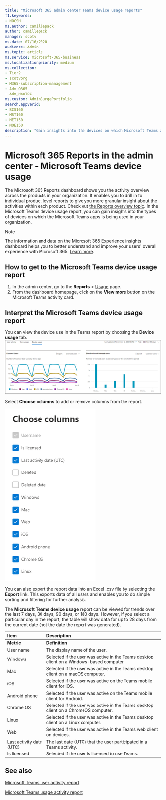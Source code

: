 ```yaml
---
title: "Microsoft 365 admin center Teams device usage reports"
f1.keywords:
- NOCSH
ms.author: camillepack
author: camillepack
manager: scotv
ms.date: 07/16/2020
audience: Admin
ms.topic: article
ms.service: microsoft-365-business
ms.localizationpriority: medium
ms.collection: 
- Tier2
- scotvorg
- M365-subscription-management
- Adm_O365
- Adm_NonTOC
ms.custom: AdminSurgePortfolio
search.appverid:
- BCS160
- MST160
- MET150
- MOE150
description: "Gain insights into the devices on which Microsoft Teams apps are being used in your organization by getting the Microsoft Teams device usage report from Microsoft 365 Reports."
---
```


# Microsoft 365 Reports in the admin center - Microsoft Teams device usage

The Microsoft 365 Reports dashboard shows you the activity overview across the products in your organization. It enables you to drill in to individual product level reports to give you more granular insight about the activities within each product. Check out [the Reports overview topic](activity-reports.md). In the Microsoft Teams device usage report, you can gain insights into the types of devices on which the Microsoft Teams apps is being used in your organization.

> [!NOTE]
> The information and data on the Microsoft 365 Experience insights dashboard helps you to better understand and improve your users' overall experience with Microsoft 365. [Learn more](https://learn.microsoft.com/microsoft-365/admin/misc/experience-insights-dashboard).
  
## How to get to the Microsoft Teams device usage report

1. In the admin center, go to the **Reports** \> <a href="https://go.microsoft.com/fwlink/p/?linkid=2074756" target="_blank">Usage</a> page. 
2. From the dashboard homepage, click on the **View more** button on the Microsoft Teams activity card.
  
## Interpret the Microsoft Teams device usage report

You can view the device use in the Teams report by choosing the **Device usage** tab.<br/>![Microsoft 365 reports - Microsoft Teams device usage.](../../media/e46c7f7c-8371-4a20-ae82-b20df64b0205.png)

Select **Choose columns** to add or remove columns from the report.  

![Teams user device report - choose columns.](../../media/3358d5d9-931b-4d30-931f-450b2f5717da.png)

You can also export the report data into an Excel .csv file by selecting the **Export** link. This exports data of all users and enables you to do simple sorting and filtering for further analysis. 

The **Microsoft Teams device usage** report can be viewed for trends over the last 7 days, 30 days, 90 days, or 180 days. However, if you select a particular day in the report, the table will show data for up to 28 days from the current date (not the date the report was generated).
  
|Item|Description|
|:-----|:-----|
|**Metric**|**Definition**|
|User name  <br/> |The display name of the user.  <br/> |
|Windows  <br/> |Selected if the user was active in the Teams desktop client on a Windows-based computer.  <br/> |
|Mac  <br/> |Selected if the user was active in the Teams desktop client on a macOS computer.  <br/> |
|iOS  <br/> |Selected if the user was active on the Teams mobile client for iOS.  <br/> |
|Android phone  <br/> | Selected if the user was active on the Teams mobile client for Android.  <br/> |
|Chrome OS  <br/> |Selected if the user was active in the Teams desktop client on a ChromeOS computer.|
|Linux  <br/> | Selected if the user was active in the Teams desktop client on a Linux computer.  <br/> |
|Web  <br/> |Selected if the user was active in the Teams web client on devices.|
|Last activity date (UTC)  <br/> |The last date (UTC) that the user participated in a Teams activity.  <br/> |
|Is licensed|Selected if the user is licensed to use Teams.|

## See also
[Microsoft Teams user activity report](../activity-reports/microsoft-teams-user-activity-preview.md) 

[Microsoft Teams usage activity report](../activity-reports/microsoft-teams-usage-activity.md) 

